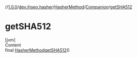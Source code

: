 //[1.0.0](../../../index.md)/[dev.jhseo.hasher](../../index.md)/[HasherMethod](../index.md)/[Companion](index.md)/[getSHA512](get-s-h-a512.md)



# getSHA512  
[jvm]  
Content  
final [HasherMethod](../index.md)[getSHA512](get-s-h-a512.md)()  
  



